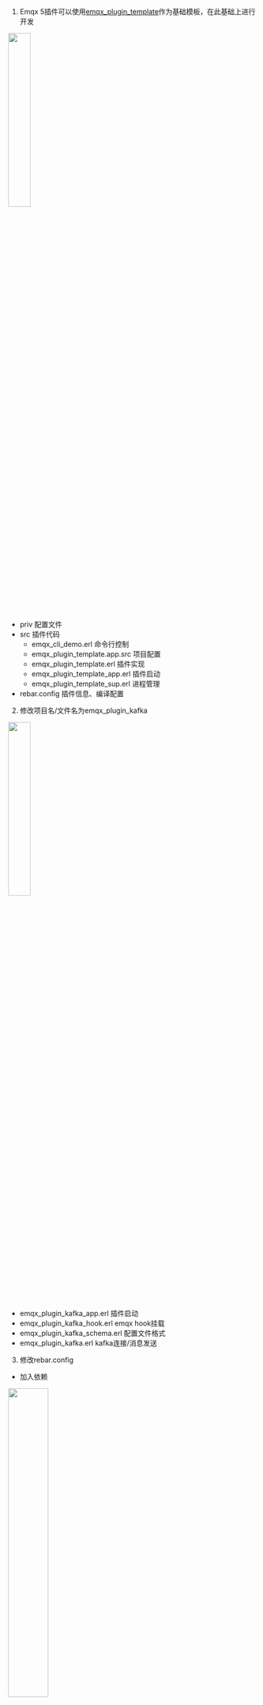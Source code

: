 1. Emqx 5插件可以使用[emqx_plugin_template](https://github.com/emqx/emqx-plugin-template)作为基础模板，在此基础上进行开发  
<img src=./imgs/emqx_kafka/project_dir.png width=30% />

- priv 配置文件
- src 插件代码
    - emqx_cli_demo.erl 命令行控制
    - emqx_plugin_template.app.src 项目配置
    - emqx_plugin_template.erl 插件实现
    - emqx_plugin_template_app.erl 插件启动
    - emqx_plugin_template_sup.erl 进程管理
- rebar.config 插件信息、编译配置  

2. 修改项目名/文件名为emqx_plugin_kafka  
<img src=./imgs/emqx_kafka/kafka_plugin.png width=30% />

- emqx_plugin_kafka_app.erl 插件启动
- emqx_plugin_kafka_hook.erl emqx hook挂载
- emqx_plugin_kafka_schema.erl 配置文件格式
- emqx_plugin_kafka.erl kafka连接/消息发送

3. 修改rebar.config
- 加入依赖  
<img src=./imgs/emqx_kafka/deps.png width=40% />

    - Emqx 5采用hocon作为配置文件格式，加入hocon解析配置
    - 加入wolff（需brod、trie支持）连接kafka  
- 配置打包内容  
<img src=./imgs/emqx_kafka/relx.png width=40% />

    - kafka_protocol、snappyer、crc32cer、telemetry，kafka客户端运行需要

4. 插件启动流程:
- emqx_plugin_kafka_app:start() 加载配置文件，按emqx_plugin_kafka_schema解析为hocon,成功后调用emqx_plugin_kafka_hook:load()
- emqx_plugin_kafka_hook:load() 调用emqx_plugin_kafka_app:start()，成功后挂载emqx hook，hook触发时调用emqx_plugin_kafka:send_msg_to_kafka()发送指定格式消息到kafka指定topic
- emqx_plugin_kafka:start_producer() 接收hocon配置解析，启动woff kafka producer进程

5. 插件配置分为三个部分
- kafka客户端配置，同woff客户端配置一致
- kafka生产者配置，同woff生产者配置一致
- emqx钩子配置，配置需要挂载的emqx钩子
    - hook 为emqx钩子挂载点
    - filter 为需要转发到emqx的mqtt主题，调用emqx_topic:match()进行匹配
    - topic 为要发送到的kafka主题
    - key 为kafka消息key模板，调用emqx_placeholder:preproc_tmpl()解析模板，可填充clientid、from、username、topic、payload、qos、node、ts
    - value 为kafka消息value模板，调用emqx_placeholder:preproc_tmpl()解析模板，可填充clientid、from、username、topic、payload、qos、node、ts

6. 在emqx_plugin_kafka_schema.erl中按设计插件配置格式定义hocon    

```erlang
roots() -> [kafka].

fields(kafka) ->
    [
        {client, ?HOCON(?R_REF(client), #{mapping => "kafka.client"})},
        {producer, ?HOCON(?R_REF(producer), #{mapping => "kafka.producer"})},
        {hook, ?HOCON(?ARRAY(?UNION([?R_REF(hook)])), #{mapping => "kafka.hook"})}
    ];
fields(client) ->
    [
        {client_id, typerefl:string()},
        {servers, ?ARRAY(typerefl:string())},
        {connection_strategy, typerefl:atom()},
        {min_metadata_refresh_interval, typerefl:integer()},
        {query_api_versions, typerefl:boolean()},
        {request_timeout, typerefl:integer()},
        {sasl, ?R_REF(sasl)},
        {ssl, ?R_REF(ssl)}
    ];
fields(producer) ->
    [
        {produce, typerefl:atom()},
        {produce_sync_timeout, typerefl:integer()},
        {encode_payload_type, typerefl:atom()},
        {replayq_dir, typerefl:atom()},
        {compression, typerefl:atom()},
        {partitioner, typerefl:atom()}
    ];
fields(hook) ->
    [
        {hook, typerefl:string()},
        {filter, typerefl:string()},
        {topic, typerefl:string()},
        {key, typerefl:string()},
        {value, typerefl:string()},
        {producer, ?R_REF(producer)}
    ].
```

7. 实现配置文件加载解析

```erlang
load_config(File) ->
    {_, Conf} = hocon:load(File, #{format => richmap}),
    try hocon_tconf:generate(emqx_plugin_kafka_schema, Conf, #{}) of
        Props ->
            KafkaConf = proplists:get_value(kafka, Props),

            ClientConf = get_value(client, KafkaConf, #{}),
            ProducerConf = get_value(producer, KafkaConf, #{}),
            HooKConf = get_value(hook, KafkaConf, []),
            {ok, ClientConf, ProducerConf, HooKConf}
    catch
        throw:{Schema, Errors} ->
            logger:error("load kafka config fail ~p ~p ~n", Schema, Errors),
            {error, Errors}
    end.
```

8. 读取客户端配置,启动kafka客户端进程

```erlang
start_kafka(ClientConf) ->
    ClientId = erlang:list_to_binary(maps:get(<<"client_id">>, ClientConf, "emqx_kafka")),
    Address = maps:get(<<"servers">>, ClientConf, ["localhost:9092"]),
    KafkaEndpoints = lists:map(
        fun(S) ->
            Arr = string:split(S, ":"),
            Host = lists:nth(1, Arr),
            Port = list_to_integer(lists:nth(2, Arr)),
            {Host, Port}
        end,
        Address
    ),

    Conf = maps:fold(
        fun(Key, Value, Acc) ->
            case Key of
                <<"connection_strategy">> ->
                    [{connection_strategy, Value} | Acc];
                <<"min_metadata_refresh_interval">> ->
                    [{min_metadata_refresh_interval, Value} | Acc];
                <<"query_api_versions">> ->
                    [{query_api_versions, Value} | Acc];
                <<"request_timeout">> ->
                    [{request_timeout, Value} | Acc];
                <<"sasl">> ->
                    [{sasl,  ...} | Acc ];
                <<"ssl">> ->
                    [  {ssl, ... } | Acc ];
                _ ->
                    Acc
            end
        end,
        [],
        ClientConf
    ),

    logger:debug("connect kafka ~p ~p ~p ", [ClientId, KafkaEndpoints, Conf]),

    {ok, _} = application:ensure_all_started(wolff),
    {ok, _ClientPid} =
        wolff:ensure_supervised_client(
            ClientId,
            KafkaEndpoints,
            maps:from_list(Conf)
        ),
    ClientId.
```

9. 读取生产者配置,启动kafka生产者进程  

```erlang
start_producer(ClientId, Topic, Name, ProducerConf, TopicProducerConf) ->
    Cfg = maps:merge(ProducerConf, TopicProducerConf),

    MaybeReplayqDir = maps:get(<<"replayq_dir">>, Cfg, false),
    ReplayqDir =
        case MaybeReplayqDir of
            false -> undefined;
            _ -> filename:join([MaybeReplayqDir, node()])
        end,

    Sync = maps:get(<<"produce">>, Cfg, sync),
    Timeout = maps:get(<<"produce_sync_timeout">>, Cfg, 3000),
    PayloadFormat = maps:get(<<"encode_payload_type">>, Cfg, plain),

    Conf = #{
        partitioner => maps:get(<<"partitioner">>, Cfg, random),
        compression => maps:get(<<"compression">>, Cfg, no_compression),
        replayq_dir => ReplayqDir,
        name => Name
    },

    case wolff:ensure_supervised_producers(ClientId, Topic, Conf) of
        {ok, Producers} ->
            logger:debug("connect producer ~p ~p ~p ", [ClientId, Topic, ProducerConf]),
            {ok, PayloadFormat, Sync, Timeout, Producers};
        {error, Error} ->
            logger:error("Start topic:~p producers fail, error:~p", [Topic, Error]),
            wolff:stop_and_delete_supervised_producers(ClientId, Topic, Name),
            {error, Error}
    end.
```

10. 实现解析hocon钩子配置，调用emqx:hook()注册钩子回调函数

```erlang
parse_hook(Hooks) -> parse_hook(Hooks, [], 0).

parse_hook([], Acc, _Seq) ->
    Acc;
parse_hook([Item | Hooks], Acc, Seq) ->
    Hook = maps:get(<<"hook">>, Item),
    Topic = maps:get(<<"topic">>, Item),
    Filter = maps:get(<<"filter">>, Item, "#"),
    Key = format_value_pattern(maps:get(<<"key">>, Item, undefined)),
    Value = format_value_pattern(maps:get(<<"value">>, Item)),
    NewSeq = Seq + 1,
    ProducerConf = maps:get(<<"producer">>, Item, #{}),

    parse_hook(
        Hooks,
        [
            {
                erlang:list_to_atom(Hook),
                erlang:list_to_binary(Filter),
                Key,
                Value,
                erlang:list_to_binary(Topic),
                NewSeq,
                ProducerConf
            }
            | Acc
        ],
        NewSeq
    ).

load_(Hook, Params) ->
    case Hook of
        ...
        'message.publish' ->
            hook(Hook, {?MODULE, on_message_publish, [Params]});
        'message.delivered' ->
            hook(Hook, {?MODULE, on_message_delivered, [Params]});
        'message.acked' ->
            hook(Hook, {?MODULE, on_message_acked, [Params]});
        'message.dropped' ->
            hook(Hook, {?MODULE, on_message_dropped, [Params]})
    end.
```
11. 实现钩子回调函数，在回调函数中填充kafka消息模板发送

```erlang
on_message_publish(Msg = #message{topic = <<"$SYS/", _/binary>>}, _Rule) ->
    {ok, Msg};
on_message_publish(Msg, Rule) ->
    send(Msg, Rule),
    {ok, Msg}.

send(
    #message{
        from = From,
        topic = Topic,
        payload = Payload,
        headers = Headers,
        qos = Qos,
        timestamp = Ts
    },
    {Filter, Producers, Key, Value, PayloadFormat, Sync, Timeout}
) ->
    case emqx_topic:match(Topic, Filter) of
        true ->
            send_msg_to_kafka(
                Producers,
                {
                    node(),
                    From,
                    Topic,
                    {Payload, PayloadFormat},
                    maps:get(username, Headers, <<>>),
                    Qos,
                    Ts
                },
                Key,
                Value,
                Sync,
                Timeout
            );
        false ->
            ok
    end.

send_msg_to_kafka(Producers, Msg, KeyPattern, ValuePattern, Sync, Timeout) ->
    Value = fill_value_pattern(ValuePattern, Msg),
    Key = fill_value_pattern(KeyPattern, Msg),

    try
        produce(Producers, data_format(Key), data_format(Value), Sync, Timeout)
    catch
        Error:Reason:Stask ->
            logger:error("Call produce error: ~p, ~p", [Error, {Reason, Stask}])
    end.

produce(Producers, Key, Value, Sync, Timeout) when is_list(Value) ->
    produce(Producers, Key, iolist_to_binary(Value), Sync, Timeout);
produce(Producers, Key, Value, Sync, Timeout) ->
    logger:debug("Produce key: ~p, payload: ~p ,sync: ~p ,timeout: ~p ,producers: ~p ", [
        Key, Value, Sync, Timeout, Producers
    ]),
    case Sync of
        sync ->
            wolff:send_sync(
                Producers, [#{key => Key, value => Value}], Timeout
            );
        async ->
            wolff:send(
                Producers, [#{key => Key, value => Value}], fun(_Partition, _BaseOffset) -> ok end
            )
    end.

```
12. 在启动函数调用相关函数，实现配置加载->按配置连接kafka->注册配置的钩子
```erlang
start(_StartType, _StartArgs) ->
    ConfFile = "/opt/emqx/etc/emqx_plugin_kafka.conf",
    DefaultConfFile = string:concat(code:priv_dir(emqx_plugin_kafka), "/config.hocon"),

    case
        case filelib:is_regular(ConfFile) of
            true ->
                load_config(ConfFile);
            false ->
                case filelib:is_regular(DefaultConfFile) of
                    true -> load_config(DefaultConfFile);
                    false -> {ok, #{}, #{}, []}
                end
        end
    of
        {ok, ClientConf, ProducerConf, HooKConf} ->
            logger:debug("ClientConf ~p ,ProducerConf: ~p ,HooKConf: ~p ~n", [
                ClientConf, ProducerConf, HooKConf
            ]),

            {ok, Sup} = emqx_plugin_kafka_sup:start_link(),
            case emqx_plugin_kafka_hook:load(ClientConf, ProducerConf, HooKConf) of
                {ok, ClientId, [], _} ->
                    logger:info("start emqx_plugin_kafka fail"),
                    wolff:stop_and_delete_supervised_client(ClientId),
                    {error, "no kafka producer configured"};
                {ok, ClientId, NProducers, HookList} ->
                    logger:info("start emqx_plugin_kafka success"),
                    {ok, Sup, #{client_id => ClientId, n_producers => NProducers, hook => HookList}}
            end
    end.

load(ClientConf, ProducerConf, HooKConf) ->
    ClientId = start_kafka(ClientConf),
    HookList = parse_hook(HooKConf),

    NProducers = lists:foldl(
        fun(
            {Hook, Filter, Key, Value, Topic, Seq, TopicProducerConf},
            Acc
        ) ->
            Name = list_to_atom(lists:concat([atom_to_list(Hook), "_", Seq])),

            case start_producer(ClientId, Topic, Name, ProducerConf, TopicProducerConf) of
                {ok, PayloadFormat, Sync, Timeout, Producers} ->
                    load_(
                        Hook,
                        {Filter, Producers, Key, Value, PayloadFormat, Sync, Timeout}
                    ),
                    [Producers | Acc];
                {error, _} ->
                    Acc
            end
        end,
        [],
        HookList
    ),
    logger:info("~s is loaded.~n", [emqx_plugin_kafka]),
    {ok, ClientId, NProducers, HookList}.

```

完整代码：[emqx_plugin_kafka](https://github.com/nananatsu/emqx_plugin_kafka)